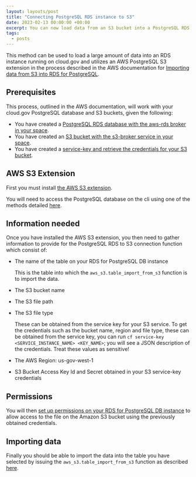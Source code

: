 ```yaml
---
layout: layouts/post
title: "Connecting PostgreSQL RDS instance to S3"
date: 2023-02-13 00:00:00 +00:00
excerpt: You can now load data from an S3 bucket into a PostgreSQL RDS instance.
tags:
  - posts
---
```


This method can be used to load a large amount of data into an RDS instance running on cloud.gov and utilizes an AWS PostgreSQL S3 extension in the process described in the AWS documentation for [Importing data from S3 into RDS for PostgreSQL](https://docs.aws.amazon.com/AmazonRDS/latest/UserGuide/USER_PostgreSQL.S3Import.html).

## Prerequisites

This process, outlined in the AWS documentation, will work with your cloud.gov PostgreSQL database and S3 buckets, given the following:

- You have created a [PostgreSQL RDS database with the aws-rds broker in your space](https://cloud.gov/docs/services/relational-database/#create-an-instance).
- You have created an [S3 bucket with the s3-broker service in your space](https://cloud.gov/docs/services/s3/#how-to-create-an-instance).
- You have created a [service-key and retrieve the credentials for your S3 bucket](https://cloud.gov/docs/services/s3/#interacting-with-your-s3-bucket-from-outside-cloudgov).

## AWS S3 Extension

First you must install [the AWS S3 extension](https://docs.aws.amazon.com/AmazonRDS/latest/UserGuide/USER_PostgreSQL.S3Import.html#USER_PostgreSQL.S3Import.InstallExtension).

You will need to access the PostgreSQL database on the cli using one of the methods detailed [here](https://cloud.gov/docs/services/relational-database/#access-the-data-in-the-database).

## Information needed

Once you have installed the AWS S3 extension, you then need to gather information to provide for the PostgreSQL RDS to S3 connection function which consist of:

- The name of the table on your RDS for PostgreSQL DB instance

  This is the table into which the `aws_s3.table_import_from_s3` function is to import the data.

- The S3 bucket name
- The S3 file path
- The S3 file type

  These can be obtained from the service key for your S3 service. To get the credentials such as the bucket name, region and file type, these can be obtained from the service key, you can run `cf service-key <SERVICE_INSTANCE_NAME> <KEY_NAME>`; you will see a JSON description of the credentials. Treat these values as sensitive!

- The AWS Region: us-gov-west-1

- S3 Bucket Access Key Id and Secret obtained in your S3 service-key credentials

## Permissions

You will then [set up permissions on your RDS for PostgreSQL DB instance](https://docs.aws.amazon.com/AmazonRDS/latest/UserGuide/USER_PostgreSQL.S3Import.html#USER_PostgreSQL.S3Import.Credentials) to allow access to the file on the Amazon S3 bucket using the previously obtained credentials.

## Importing data

Finally you should be able to import the data into the table you have selected by issuing the `aws_s3.table_import_from_s3` function as described [here](https://docs.aws.amazon.com/AmazonRDS/latest/UserGuide/USER_PostgreSQL.S3Import.html#USER_PostgreSQL.S3Import.FileFormats).
